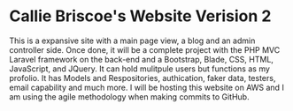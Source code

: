 # Callie Briscoe's Website Verision 2
This is a expansive site with a main page view, a blog and an admin controller side. Once done, it will be a complete project with the PHP MVC Laravel framework on the back-end and a Bootstrap, Blade, CSS, HTML, JavaScript, and JQuery. It can hold mulitpule users but functions as my profolio. It has Models and Respositories, authication, faker data, testers, email capability and much more. I will be hosting this website on AWS and I am using the agile methodology when making commits to GitHub.
